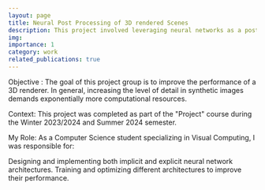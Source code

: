 ```yaml
---
layout: page
title: Neural Post Processing of 3D rendered Scenes
description: This project involved leveraging neural networks as a post processor to enhance output of 3D renderer.
img:
importance: 1
category: work
related_publications: true
---
```


Objective : The goal of this project group is to improve the performance of a 3D renderer. In general, increasing the level of detail in synthetic images demands exponentially more computational resources.

Context: This project was completed as part of the "Project" course during the Winter 2023/2024 and Summer 2024 semester.

My Role:
As a Computer Science student specializing in Visual Computing, I was responsible for:

Designing and implementing both implicit and explicit neural network architectures.
Training and optimizing different architectures to improve their performance.
